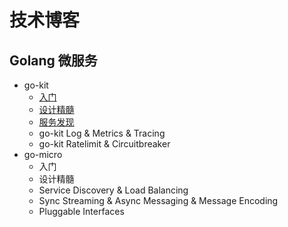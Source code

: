 # 技术博客

## Golang 微服务
- go-kit
  - [入门](https://github.com/sunrongya/blog/blob/master/Golang%20%E5%BE%AE%E6%9C%8D%E5%8A%A1%E7%B3%BB%E5%88%97%20go-kit%20%E5%85%A5%E9%97%A8.md)
  - [设计精髓](https://github.com/sunrongya/blog/blob/master/Golang%20%E5%BE%AE%E6%9C%8D%E5%8A%A1%E7%B3%BB%E5%88%97%20go-kit%20%E8%AE%BE%E8%AE%A1%E7%B2%BE%E9%AB%93.md)
  - [服务发现](https://github.com/sunrongya/blog/blob/master/Golang%20%E5%BE%AE%E6%9C%8D%E5%8A%A1%E7%B3%BB%E5%88%97%20go-kit%20%E6%9C%8D%E5%8A%A1%E5%8F%91%E7%8E%B0.md)
  - go-kit Log & Metrics & Tracing
  - go-kit Ratelimit & Circuitbreaker
- go-micro
  - 入门
  - 设计精髓
  - Service Discovery & Load Balancing
  - Sync Streaming & Async Messaging & Message Encoding
  - Pluggable Interfaces


